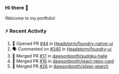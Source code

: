 ### Hi there 👋
Welcome to my portfolio!

### ⚡ Recent Activity
<!--START_SECTION:activity-->
1. 💪 Opened PR [#44](https://github.com/Headstorm/foundry-native-ui/pull/44) in [Headstorm/foundry-native-ui](https://github.com/Headstorm/foundry-native-ui)
2. 🗣 Commented on [#340](https://github.com/Headstorm/foundry-ui/issues/340) in [Headstorm/foundry-ui](https://github.com/Headstorm/foundry-ui)
3. 🎉 Merged PR [#17](https://github.com/dawsonbooth/sudoku-halie/pull/17) in [dawsonbooth/sudoku-halie](https://github.com/dawsonbooth/sudoku-halie)
4. 🎉 Merged PR [#16](https://github.com/dawsonbooth/react-repo-card/pull/16) in [dawsonbooth/react-repo-card](https://github.com/dawsonbooth/react-repo-card)
5. 🎉 Merged PR [#26](https://github.com/dawsonbooth/slippi-search/pull/26) in [dawsonbooth/slippi-search](https://github.com/dawsonbooth/slippi-search)
<!--END_SECTION:activity-->

